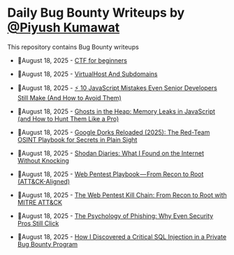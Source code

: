 # Daily Bug Bounty Writeups by [@Piyush Kumawat](https://twitter.com/piyush_supiy) 
This repository contains Bug Bounty writeups

<!-- BLOG-POST-LIST:START -->
 - 💯August 18, 2025 - [CTF for beginners](https://medium.com/@vulnhunter10/ctf-for-beginners-3b9b3f2a8a15?source=rss------bug_bounty-5) 

 - 💯August 18, 2025 - [VirtualHost And Subdomains](https://prioff.medium.com/virtualhost-and-subdomains-36e2e156fa4e?source=rss------bug_bounty-5) 

 - 💯August 18, 2025 - [⚡ 10 JavaScript Mistakes Even Senior Developers Still Make &lpar;And How to Avoid Them&rpar;](https://javascript.plainenglish.io/10-javascript-mistakes-even-senior-developers-still-make-and-how-to-avoid-them-e5977848f327?source=rss------bug_bounty-5) 

 - 💯August 18, 2025 - [Ghosts in the Heap: Memory Leaks in JavaScript &lpar;and How to Hunt Them Like a Pro&rpar;](https://javascript.plainenglish.io/ghosts-in-the-heap-memory-leaks-in-javascript-and-how-to-hunt-them-like-a-pro-0519d95d1630?source=rss------bug_bounty-5) 

 - 💯August 18, 2025 - [Google Dorks Reloaded &lpar;2025&rpar;: The Red-Team OSINT Playbook for Secrets in Plain Sight](https://medium.com/meetcyber/google-dorks-reloaded-2025-the-red-team-osint-playbook-for-secrets-in-plain-sight-faf5d510cd25?source=rss------bug_bounty-5) 

 - 💯August 18, 2025 - [Shodan Diaries: What I Found on the Internet Without Knocking](https://medium.com/meetcyber/shodan-diaries-what-i-found-on-the-internet-without-knocking-f22612cae508?source=rss------bug_bounty-5) 

 - 💯August 18, 2025 - [Web Pentest Playbook — From Recon to Root &lpar;ATT&amp;CK-Aligned&rpar;](https://medium.com/meetcyber/web-pentest-playbook-from-recon-to-root-att-ck-aligned-23a1359445d3?source=rss------bug_bounty-5) 

 - 💯August 18, 2025 - [The Web Pentest Kill Chain: From Recon to Root with MITRE ATT&amp;CK](https://javascript.plainenglish.io/the-web-pentest-kill-chain-from-recon-to-root-with-mitre-att-ck-e9324597c8d7?source=rss------bug_bounty-5) 

 - 💯August 18, 2025 - [The Psychology of Phishing: Why Even Security Pros Still Click](https://javascript.plainenglish.io/the-psychology-of-phishing-why-even-security-pros-still-click-b313fcb189f1?source=rss------bug_bounty-5) 

 - 💯August 18, 2025 - [How I Discovered a Critical SQL Injection in a Private Bug Bounty Program](https://medium.com/@salaheddine_kalada/how-i-discovered-a-critical-sql-injection-in-a-private-bug-bounty-program-d1f4735c0b59?source=rss------bug_bounty-5) 
<!-- BLOG-POST-LIST:END -->
